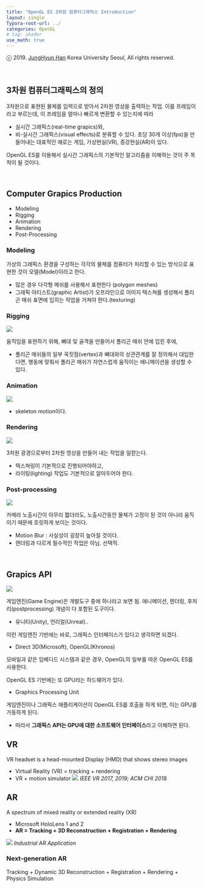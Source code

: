 ```yaml
---
title: "OpenGL ES 3차원 컴퓨터그래픽스 Introduction"
layout: single
Typora-root-url: ../
categories: OpenGL
# tag: shader
use_math: true
---
```


ⓒ 2019. [JungHyun Han](https://media.korea.ac.kr/people/jhan/) Korea University Seoul, All rights reserved.

<br/>


## 3차원 컴퓨터그래픽스의 정의

3차원으로 표현된 물체를 입력으로 받아서 2차원 영상을 출력하는 작업.
이를 프레임이라고 부르는데, 이 프레임을 얼마나 빠르게 변환할 수 있는지에 따라
- 실시간 그래픽스(real-time grapics)와,
- 비-실시간 그래픽스(visual effects)로 분류할 수 있다.
초당 30개 이상(fps)을 만들어내는 대표적인 예로는 게임, 가상현실(VR), 증강현실(AR)이 있다.

OpenGL ES를 이용해서 실시간 그래픽스의 기본적인 알고리즘을 이해하는 것이 주 목적이 될 것이다.

<br/>



## Computer Grapics Production
- Modeling
- Rigging
- Animation
- Rendering
- Post-Processing

### Modeling
가상의 그래픽스 환경을 구성하는 각각의 물체를 컴퓨터가 처리할 수 있는 방식으로 표현한 것이 모델(Model)이라고 한다.
- 많은 경우 다각형 메쉬를 사용해서 표현한다 (polygon meshes)
- 그래픽 아티스트(graphic Artist)가 오프라인으로 이미지 텍스쳐를 생성해서 폴리곤 매쉬 표면에 입히는 작업을 거쳐야 한다.(texturing)

### Rigging

![]({{site.url}}/images/2024-09-21-opengl-introduction/rigging.png)

움직임을 표현하기 위해, 뼈대 및 골격을 만들어서 폴리곤 매쉬 안에 입힌 후에,
- 폴리곤 매쉬들의 일부 꼭짓점(vertex)과 뼈대와의 상관관계를 잘 정의해서 대입한다면, 행동에 맞춰서 폴리곤 매쉬가 자연스럽게 움직이는 애니메이션을 생성할 수 있다.

### Animation

![]({{site.url}}/images/2024-09-21-opengl-introduction/animation.png)

- skeleton motion이다. 

### Rendering

![]({{site.url}}/images/2024-09-21-opengl-introduction/rendering.png)

3차원 광경으로부터 2차원 영상을 만들어 내는 작업을 일컫는다.
- 텍스쳐링이 기본적으로 진행되어야하고,
- 라이팅(lighting) 작업도 기본적으로 알아두어야 한다.

### Post-processing

![]({{site.url}}/images/2024-09-21-opengl-introduction/postprocessing.png)

카메라 노출시간이 아무리 짧더라도, 노출시간동안 물체가 고정이 된 것이 아니라 움직이기 때문에 흐릿하게 보이는 것이다.
- Motion Blur : 사실성이 굉장히 높아질 것이다.
- 렌더링과 다르게 필수적인 작업은 아님. 선택적.


<br/>

## Grapics API

![]({{site.url}}/images/2024-09-21-opengl-introduction/table3.png)

게임엔진(Game Engine)은 개발도구 중에 하나라고 보면 됨. 애니메이션, 렌더링, 후처리(postprocessing) 개념이 다 포함된 도구이다. 
- 유니티(Unity), 언리얼(Unreal)..

이런 게임엔진 기반에는 바로, 그래픽스 인터페이스가 있다고 생각하면 되겠다.
- Direct 3D(Microsoft), OpenGL(Khronos)

모바일과 같은 임베디드 시스템과 같은 경우, OpenGL의 일부를 따온 OpenGL ES를 사용한다.

OpenGL ES 기반에는 또 GPU라는 하드웨어가 있다.
- Graphics Processing Unit

게임엔진이나 그래픽스 애플리케이션이 OpenGL ES를 호출을 하게 되면, 이는 GPU를 가동하게 된다.
- 따라서 **그래픽스 API는 GPU에 대한 소프트웨어 인터페이스**라고 이해하면 된다.

## VR
VR headset is a head-mounted Display (HMD) that shows stereo images
- Virtual Reality (VR) = tracking + rendering
- VR + motion simulator
![]({{site.url}}/images/2024-09-21-opengl-introduction/VRmotionSimulator.png)
*IEEE VR 2017, 2019; ACM CHI 2018*

## AR
A spectrum of mixed reality or extended reality (XR)
- Microsoft HoloLens 1 and 2
- **AR = Tracking + 3D Reconstruction + Registration + Rendering**

![]({{site.url}}/images/2024-09-21-opengl-introduction/IndustrialAR.png)
*Industrial AR Application*

### Next-generation AR 
Tracking + Dynamic 3D Reconstruction + Registration + Rendering + Physics Simulation





```toc
```
